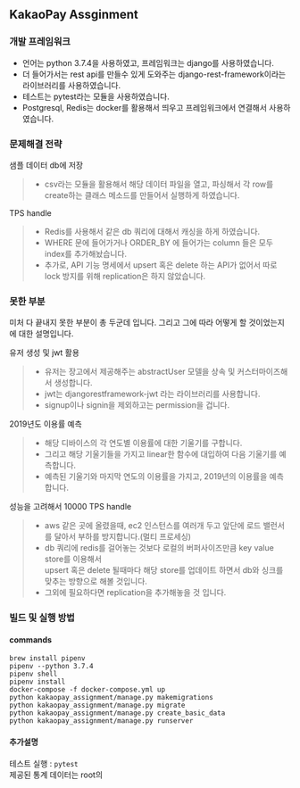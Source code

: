 ## KakaoPay Assginment

### 개발 프레임워크

+ 언어는 python 3.7.4을 사용하였고, 프레임워크는 django를 사용하였습니다.  
+ 더 들어가서는 rest api를 만들수 있게 도와주는 django-rest-framework이라는 라이브러리를 사용하였습니다.  
+ 테스트는 pytest라는 모듈을 사용하였습니다.  
+ Postgresql, Redis는 docker를 활용해서 띄우고 프레임워크에서 연결해서 사용하였습니다.  

### 문제해결 전략
샘플 데이터 db에 저장
> + csv라는 모듈을 활용해서 해당 데이터 파일을 열고, 파싱해서 각 row를 create하는 클래스 메소드를 만들어서 실행하게 하였습니다.

TPS handle
> + Redis를 사용해서 같은 db 쿼리에 대해서 캐싱을 하게 하였습니다.
> + WHERE 문에 들어가거나 ORDER_BY 에 들어가는 column 들은 모두 index를 추가해놨습니다. 
> + 추가로, API 기능 명세에서 upsert 혹은 delete 하는 API가 없어서 따로 lock 방지를 위해 replication은 하지 않았습니다.



### 못한 부분
미처 다 끝내지 못한 부분이 총 두군데 입니다. 그리고 그에 따라 어떻게 할 것이었는지에 대한 설명입니다.  

유저 생성 및 jwt 활용
> + 유저는 장고에서 제공해주는 abstractUser 모델을 상속 및 커스터마이즈해서 생성합니다.
> + jwt는 djangorestframework-jwt 라는 라이브러리를 사용합니다.
> + signup이나 signin을 제외하고는 permission을 겁니다.

2019년도 이용률 예측
> + 해당 디바이스의 각 연도별 이용률에 대한 기울기를 구합니다.
> + 그리고 해당 기울기들을 가지고 linear한 함수에 대입하여 다음 기울기를 예측합니다.
> + 예측된 기울기와 마지막 연도의 이용률을 가지고, 2019년의 이용률을 예측합니다. 

성능을 고려해서 10000 TPS handle
> + aws 같은 곳에 올렸을때, ec2 인스턴스를 여러개 두고 앞단에 로드 밸런서를 달아서 부하를 방지합니다.(멀티 프로세싱)  
> + db 쿼리에 redis를 걸어놓는 것보다 로컬의 버퍼사이즈만큼 key value store를 이용해서  
> upsert 혹은 delete 될때마다 해당 store를 업데이트 하면서 db와 싱크를 맞추는 방향으로 해볼 것입니다.  
> + 그외에 필요하다면 replication을 추가해놓을 것 입니다.

### 빌드 및 실행 방법
#### commands
`brew install pipenv`  
`pipenv --python 3.7.4`  
`pipenv shell`  
`pipenv install`  
`docker-compose -f docker-compose.yml up`  
`python kakaopay_assignment/manage.py makemigrations`  
`python kakaopay_assignment/manage.py migrate`  
`python kakaopay_assignment/manage.py create_basic_data`  
`python kakaopay_assignment/manage.py runserver`  

#### 추가설명
테스트 실행 : `pytest`  
제공된 통계 데이터는 root의 